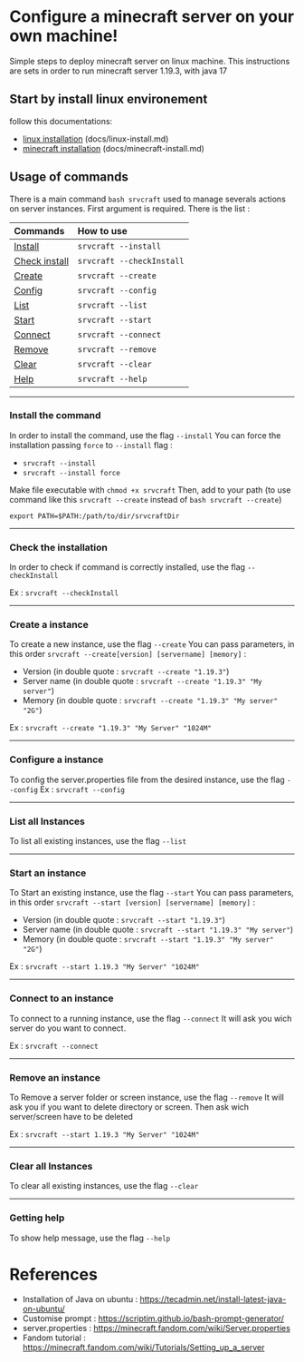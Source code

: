 # Configure a minecraft server on your own machine!

Simple steps to deploy minecraft server on linux machine. This instructions are sets in order to run minecraft server 1.19.3, with java 17

## Start by install linux environement
follow this documentations:
- [linux installation](./docs/linux-install.md) (docs/linux-install.md)
- [minecraft installation](./docs/minecraft-install.md) (docs/minecraft-install.md)

## Usage of commands
There is a main command `bash srvcraft` used to manage severals actions on server instances. First argument is required. There is the list :

| Commands        | How to use           |
| :--- |:---|
| [Install](#install-the-command)| `srvcraft --install` |
| [Check install](#check-the-installation) | `srvcraft --checkInstall` |
| [Create](#create-a-instance) | `srvcraft --create` |
| [Config](#configure-a-instance) | `srvcraft --config` |
| [List](#list-all-instances) | `srvcraft --list` |
| [Start](#start-an-instance) | `srvcraft --start` |
| [Connect](#connect-to-an-instance) | `srvcraft --connect` |
| [Remove](#remove-an-instance) | `srvcraft --remove` |
| [Clear](#clear-all-instances) | `srvcraft --clear` |
| [Help](#getting-help) | `srvcraft --help` |

---

### Install the command
In order to install the command, use the flag `--install`
You can force the installation passing `force` to `--install` flag :
-  `srvcraft --install`
-  `srvcraft --install force`

Make file executable with `chmod +x srvcraft`
Then, add to your path (to use command like this `srvcraft --create` instead of `bash srvcraft --create`)

`export PATH=$PATH:/path/to/dir/srvcraftDir`

---

### Check the installation
In order to check if command is correctly installed, use the flag `--checkInstall`

Ex : `srvcraft --checkInstall`

---

### Create a instance
To create a new instance, use the flag `--create`
You can pass parameters, in this order `srvcraft --create[version] [servername] [memory]` :
- Version (in double quote : `srvcraft --create "1.19.3"`)
- Server name (in double quote : `srvcraft --create "1.19.3" "My server"`)
- Memory (in double quote : `srvcraft --create "1.19.3" "My server" "2G"`)

Ex : `srvcraft --create "1.19.3" "My Server" "1024M"`

---

### Configure a instance
To config the server.properties file from the desired instance, use the flag `--config`
Ex : `srvcraft --config`

---

### List all Instances
To list all existing instances, use the flag `--list`

---

### Start an instance
To Start an existing instance, use the flag `--start`
You can pass parameters, in this order `srvcraft --start [version] [servername] [memory]` :
- Version (in double quote : `srvcraft --start "1.19.3"`)
- Server name (in double quote : `srvcraft --start "1.19.3" "My server"`)
- Memory (in double quote : `srvcraft --start "1.19.3" "My server" "2G"`)

Ex : `srvcraft --start 1.19.3 "My Server" "1024M"`

---

### Connect to an instance
To connect to a running instance, use the flag `--connect`
It will ask you wich server do you want to connect.

Ex : `srvcraft --connect`

---

### Remove an instance
To Remove a server folder or screen instance, use the flag `--remove`
It will ask you if you want to delete directory or screen.
Then ask wich server/screen have to be deleted

Ex : `srvcraft --start 1.19.3 "My Server" "1024M"`

---

### Clear all Instances
To clear all existing instances, use the flag `--clear`

---

### Getting help
To show help message, use the flag `--help`


# References
- Installation of Java on ubuntu : https://tecadmin.net/install-latest-java-on-ubuntu/
- Customise prompt : https://scriptim.github.io/bash-prompt-generator/
- server.properties : https://minecraft.fandom.com/wiki/Server.properties
- Fandom tutorial : https://minecraft.fandom.com/wiki/Tutorials/Setting_up_a_server